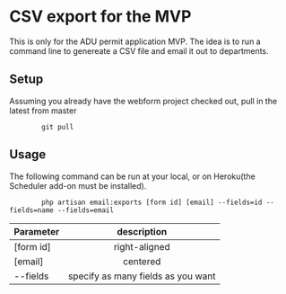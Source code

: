 # CSV export for the MVP

This is only for the ADU permit application MVP. The idea is to run a command line to genereate a CSV file and email it out to departments.

## Setup
Assuming you already have the webform project checked out, pull in the latest from master
```
        git pull
```

## Usage
The following command can be run at your local, or on Heroku(the Scheduler add-on must be installed).
```
        php artisan email:exports [form id] [email] --fields=id --fields=name --fields=email
```

| Parameter     | description   |
| ------------- |:-------------:|
| [form id]     | right-aligned |
| [email]       | centered        |
| --fields      | specify as many fields as you want|